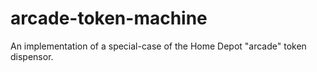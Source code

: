 # arcade-token-machine
An implementation of a special-case of the Home Depot "arcade" token dispensor.

